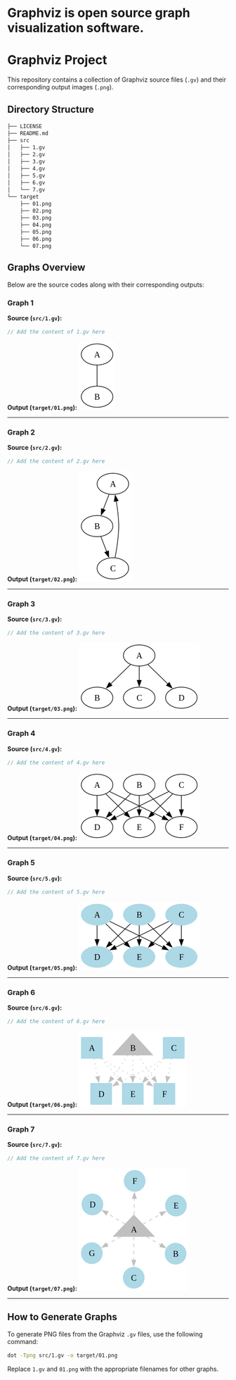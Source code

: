 # Graphviz is open source graph visualization software.

# Graphviz Project

This repository contains a collection of Graphviz source files (`.gv`) and their corresponding output images (`.png`).

## Directory Structure

```
├── LICENSE
├── README.md
├── src
│   ├── 1.gv
│   ├── 2.gv
│   ├── 3.gv
│   ├── 4.gv
│   ├── 5.gv
│   ├── 6.gv
│   └── 7.gv
└── target
    ├── 01.png
    ├── 02.png
    ├── 03.png
    ├── 04.png
    ├── 05.png
    ├── 06.png
    └── 07.png
```

## Graphs Overview

Below are the source codes along with their corresponding outputs:

### Graph 1

**Source (`src/1.gv`):**
```dot
// Add the content of 1.gv here
```

**Output (`target/01.png`):**
![Graph 1](target/01.png)

---

### Graph 2

**Source (`src/2.gv`):**
```dot
// Add the content of 2.gv here
```

**Output (`target/02.png`):**
![Graph 2](target/02.png)

---

### Graph 3

**Source (`src/3.gv`):**
```dot
// Add the content of 3.gv here
```

**Output (`target/03.png`):**
![Graph 3](target/03.png)

---

### Graph 4

**Source (`src/4.gv`):**
```dot
// Add the content of 4.gv here
```

**Output (`target/04.png`):**
![Graph 4](target/04.png)

---

### Graph 5

**Source (`src/5.gv`):**
```dot
// Add the content of 5.gv here
```

**Output (`target/05.png`):**
![Graph 5](target/05.png)

---

### Graph 6

**Source (`src/6.gv`):**
```dot
// Add the content of 6.gv here
```

**Output (`target/06.png`):**
![Graph 6](target/06.png)

---

### Graph 7

**Source (`src/7.gv`):**
```dot
// Add the content of 7.gv here
```

**Output (`target/07.png`):**
![Graph 7](target/07.png)

---

## How to Generate Graphs

To generate PNG files from the Graphviz `.gv` files, use the following command:

```sh
dot -Tpng src/1.gv -o target/01.png
```

Replace `1.gv` and `01.png` with the appropriate filenames for other graphs.



